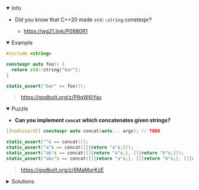 <details open><summary>Info</summary><p>

* Did you know that C++20 made `std::string` constexpr?

  * https://wg21.link/P0980R1

</p></details><details open><summary>Example</summary><p>

```cpp
#include <string>

constexpr auto foo() {
  return std::string{"bar"};
}

static_assert("bar" == foo());
```

> https://godbolt.org/z/P9qW6jYav

</p></details><details open><summary>Puzzle</summary><p>

* **Can you implement `concat` which concatenates given strings?**

```cpp
[[nodiscard]] constexpr auto concat(auto... args); // TODO

static_assert(""s == concat());
static_assert("a"s == concat([]{return "a"s;}));
static_assert("ab"s == concat([]{return "a"s;}, []{return "b"s;}));
static_assert("abc"s == concat([]{return "a"s;}, []{return "b"s;}, []{return "c"s;}));
```

> https://godbolt.org/z/6MaMqrKzE

</p></details><details><summary>Solutions</summary><p>

```cpp
[[nodiscard]] constexpr auto concat(auto... args) {
    return ( ""s + ... + args() );
}
```

> https://cpp_tip_of_the_week.godbolt.org/z/3f7fh4Yd5

```cpp
[[nodiscard]] constexpr auto concat(auto... args) {
    std::string result{};
    (result.append(args()), ...);
    return result;
}
```

> https://godbolt.org/z/xh8oancaf

```cpp
[[nodiscard]] constexpr auto concat(auto... args) {
  return (args() + ... + std::string{});
}
```

> https://godbolt.org/z/rjPz7qnn8

```cpp
[[nodiscard]] constexpr auto concat(auto... args){
    if constexpr(sizeof...(args) > 0){
        return std::string{(args() + ...)};
    }
    return std::string{};
}
```

> https://godbolt.org/z/c4eojWhTs

```cpp
[[nodiscard]] constexpr auto concat(auto... args) {
    return (args() + ... + ""s);
}
```

> https://godbolt.org/z/TeEcEWcra
